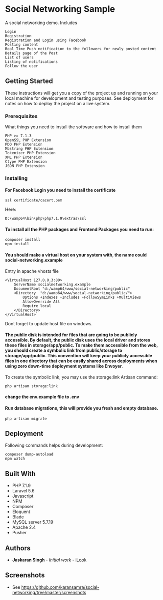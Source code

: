 # Social Networking Sample

A social networking demo. Includes 
```
Login 
Registration 
Registration and Login using Facebook 
Posting content 
Real Time Push notification to the followers for newly posted content
Details page of the Post
List of users
Listing of notifications
Follow the user
```

## Getting Started

These instructions will get you a copy of the project up and running on your local machine for development and testing purposes. See deployment for notes on how to deploy the project on a live system.

### Prerequisites

What things you need to install the software and how to install them

```
PHP >= 7.1.3
OpenSSL PHP Extension
PDO PHP Extension
Mbstring PHP Extension
Tokenizer PHP Extension
XML PHP Extension
Ctype PHP Extension
JSON PHP Extension
```

### Installing

#### For Facebook Login you need to install the certificate
```
ssl certificate/cacert.pem
```
Here:
```
D:\wamp64\bin\php\php7.1.9\extras\ssl
```

#### To install all the PHP packages and Frontend Packages you need to run:
```
composer install
npm install
```


#### You should make a virtual host on your system with, the name could social-networking.example
Entry in apache vhosts file
```
<VirtualHost 127.0.0.3:80>
	ServerName socialnetworking.example
	DocumentRoot "d:/wamp64/www/social-networking/public"
	<Directory  "d:/wamp64/www/social-networking/public/">
		Options +Indexes +Includes +FollowSymLinks +MultiViews
		AllowOverride All
		Require local
	</Directory>
</VirtualHost>
```
Dont forget to update host file on windows.

#### The public disk is intended for files that are going to be publicly accessible. By default, the  public disk uses the local driver and stores these files in storage/app/public. To make them accessible from the web, you should create a symbolic link from public/storage to  storage/app/public. This convention will keep your publicly accessible files in one directory that can be easily shared across deployments when using zero down-time deployment systems like Envoyer.

To create the symbolic link, you may use the storage:link Artisan command:
```
php artisan storage:link
```


#### change the env.example file to .env

#### Run database migrations, this will provide you fresh and empty database.

```
php artisan migrate
```


## Deployment

Following commands helps during development:
```
composer dump-autoload
npm watch
```

## Built With

* PHP 7.1.9
* Laravel 5.6
* Javascript
* NPM
* Composer
* Eloquent
* Blade
* MySQL server 5.7.19
* Apache 2.4
* Pusher


## Authors

* **Jaskaran Singh** - *Initial work* - [iLook](www.ilook.com)

## Screenshots

* See https://github.com/karansamra/social-networking/tree/master/screenshots

